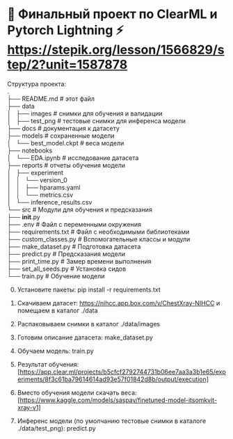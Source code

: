 # 🤖 Финальный проект по ClearML и Pytorch Lightning ⚡ https://stepik.org/lesson/1566829/step/2?unit=1587878

Структура проекта:  
.  
├── README.md      		# этот файл  
├── data  
│       ├── images     		# снимки для обучения и валидации  
│       ├── test_png   		# тестовые снимки для инференса модели  
├── docs           		# документация к датасету  
├── models         		# сохраненные модели  
│       └── best_model.ckpt	# веса модели  
├── notebooks  
│       └── EDA.ipynb  		# исследование датасета  
├── reports        		# отчеты обучения модели  
│       ├── experiment  
│       │           └── version_0  
│       │                       ├── hparams.yaml  
│       │                       └── metrics.csv  
│       └── inference_results.csv  
└── src                         # Модули для обучения и предсказания  
                ├── __init__.py  
                ├── .env                    # Файл с переменными окружения  
                ├── requirements.txt        # Файл с необходимыми библиотеками  
                ├── custom_classes.py       # Вспомогательные классы и модули  
                ├── make_dataset.py         # Подготовка датасета  
                ├── predict.py              # Предсказания модели  
                ├── print_time.py           # Замер времени выполнения  
                ├── set_all_seeds.py        # Установка сидов  
                └── train.py                # Обучение модели  
 
0. Установите пакеты: pip install -r requirements.txt

1. Скачиваем датасет: https://nihcc.app.box.com/v/ChestXray-NIHCC и помещаем в каталог ./data 

2. Распаковываем снимки в каталог ./data/images
  
3. Готовим описание датасета: make_dataset.py

4. Обучаем модель: train.py 

5. Результат обучения: [https://app.clear.ml/projects/b5cfcf2792744731b06ee7aa3a3b1e65/experiments/8f3c61ba79614614ad93e57f01842d8b/output/execution]

6. Вместо обучения модели скачать веса: [https://www.kaggle.com/models/saspav/finetuned-model-itsomkvit-xray-v1]

7. Инференс модели (по умолчанию тестовые снимки в каталоге ./data/test_png): predict.py
